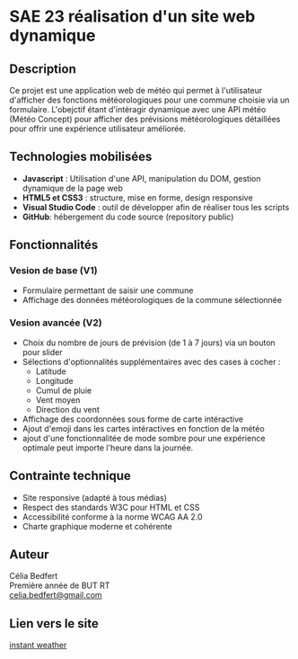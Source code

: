 # SAE 23 réalisation d'un site web dynamique

## Description 
Ce projet est une application web de météo qui permet à l'utilisateur d'afficher des fonctions météorologiques pour une commune choisie via un formulaire. 
L'obejctif étant d'intéragir dynamique avec une API météo (Météo Concept) pour afficher des prévisions météorologiques détaillées pour offrir une expérience utilisateur améliorée. 

## Technologies mobilisées
- **Javascript** : Utilisation d'une API, manipulation du DOM, gestion dynamique de la page web
- **HTML5 et CSS3** : structure, mise en forme, design responsive
- **Visual Studio Code** : outil de développer afin de réaliser tous les scripts
- **GitHub**: hébergement du code source (repository public)

## Fonctionnalités 
### Vesion de base (V1)
- Formulaire permettant de saisir une commune
- Affichage des données météorologiques de la commune sélectionnée

### Vesion avancée (V2)
- Choix du nombre de jours de prévision (de 1 à 7 jours) via un bouton pour slider
- Sélections d'optionnalités supplémentaires avec des cases à cocher :
   - Latitude
   - Longitude
   - Cumul de pluie
   - Vent moyen
   - Direction du vent
- Affichage des coordonnées sous forme de carte intéractive
- Ajout d'emoji dans les cartes intéractives en fonction de la météo
- ajout d'une fonctionnalitée de mode sombre pour une expérience optimale peut importe l'heure dans la journée.

## Contrainte technique
- Site responsive (adapté à tous médias)
- Respect des standards W3C pour HTML et CSS
- Accessibilité conforme à la norme WCAG AA 2.0
- Charte graphique moderne et cohérente

## Auteur 
Célia Bedfert   
Première année de BUT RT   
celia.bedfert@gmail.com  

## Lien vers le site 
[instant weather](https://cicilafamille.github.io/SAE23/)
